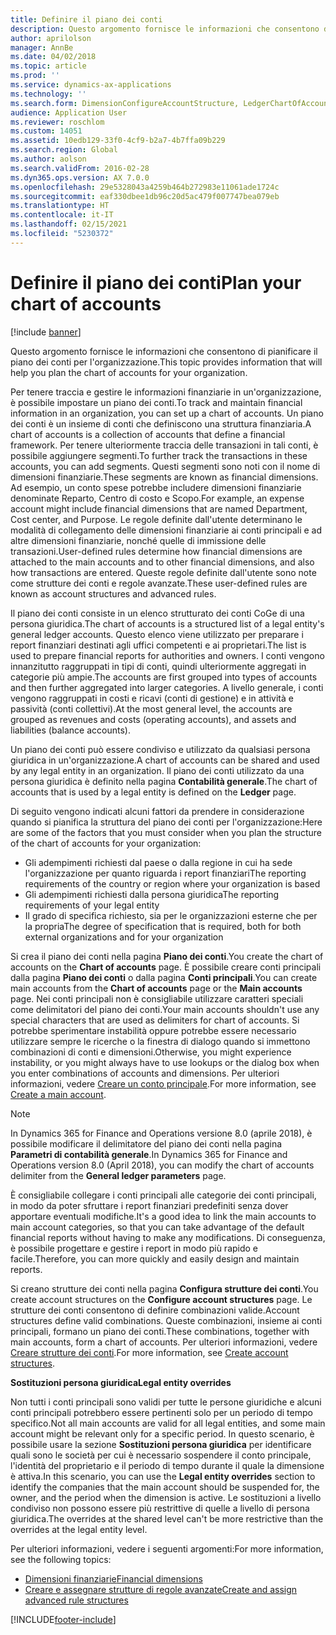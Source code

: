 ```yaml
---
title: Definire il piano dei conti
description: Questo argomento fornisce le informazioni che consentono di pianificare il piano dei conti per l'organizzazione.
author: aprilolson
manager: AnnBe
ms.date: 04/02/2018
ms.topic: article
ms.prod: ''
ms.service: dynamics-ax-applications
ms.technology: ''
ms.search.form: DimensionConfigureAccountStructure, LedgerChartOfAccounts
audience: Application User
ms.reviewer: roschlom
ms.custom: 14051
ms.assetid: 10edb129-33f0-4cf9-b2a7-4b7ffa09b229
ms.search.region: Global
ms.author: aolson
ms.search.validFrom: 2016-02-28
ms.dyn365.ops.version: AX 7.0.0
ms.openlocfilehash: 29e5328043a4259b464b272983e11061ade1724c
ms.sourcegitcommit: eaf330dbee1db96c20d5ac479f007747bea079eb
ms.translationtype: HT
ms.contentlocale: it-IT
ms.lasthandoff: 02/15/2021
ms.locfileid: "5230372"
---
```

# <a name="plan-your-chart-of-accounts"></a><span data-ttu-id="17f67-103">Definire il piano dei conti</span><span class="sxs-lookup"><span data-stu-id="17f67-103">Plan your chart of accounts</span></span>

[!include [banner](../includes/banner.md)]

<span data-ttu-id="17f67-104">Questo argomento fornisce le informazioni che consentono di pianificare il piano dei conti per l'organizzazione.</span><span class="sxs-lookup"><span data-stu-id="17f67-104">This topic provides information that will help you plan the chart of accounts for your organization.</span></span>

<span data-ttu-id="17f67-105">Per tenere traccia e gestire le informazioni finanziarie in un'organizzazione, è possibile impostare un piano dei conti.</span><span class="sxs-lookup"><span data-stu-id="17f67-105">To track and maintain financial information in an organization, you can set up a chart of accounts.</span></span> <span data-ttu-id="17f67-106">Un piano dei conti è un insieme di conti che definiscono una struttura finanziaria.</span><span class="sxs-lookup"><span data-stu-id="17f67-106">A chart of accounts is a collection of accounts that define a financial framework.</span></span> <span data-ttu-id="17f67-107">Per tenere ulteriormente traccia delle transazioni in tali conti, è possibile aggiungere segmenti.</span><span class="sxs-lookup"><span data-stu-id="17f67-107">To further track the transactions in these accounts, you can add segments.</span></span> <span data-ttu-id="17f67-108">Questi segmenti sono noti con il nome di dimensioni finanziarie.</span><span class="sxs-lookup"><span data-stu-id="17f67-108">These segments are known as financial dimensions.</span></span> <span data-ttu-id="17f67-109">Ad esempio, un conto spese potrebbe includere dimensioni finanziarie denominate Reparto, Centro di costo e Scopo.</span><span class="sxs-lookup"><span data-stu-id="17f67-109">For example, an expense account might include financial dimensions that are named Department, Cost center, and Purpose.</span></span> <span data-ttu-id="17f67-110">Le regole definite dall'utente determinano le modalità di collegamento delle dimensioni finanziarie ai conti principali e ad altre dimensioni finanziarie, nonché quelle di immissione delle transazioni.</span><span class="sxs-lookup"><span data-stu-id="17f67-110">User-defined rules determine how financial dimensions are attached to the main accounts and to other financial dimensions, and also how transactions are entered.</span></span> <span data-ttu-id="17f67-111">Queste regole definite dall'utente sono note come strutture dei conti e regole avanzate.</span><span class="sxs-lookup"><span data-stu-id="17f67-111">These user-defined rules are known as account structures and advanced rules.</span></span>

<span data-ttu-id="17f67-112">Il piano dei conti consiste in un elenco strutturato dei conti CoGe di una persona giuridica.</span><span class="sxs-lookup"><span data-stu-id="17f67-112">The chart of accounts is a structured list of a legal entity's general ledger accounts.</span></span> <span data-ttu-id="17f67-113">Questo elenco viene utilizzato per preparare i report finanziari destinati agli uffici competenti e ai proprietari.</span><span class="sxs-lookup"><span data-stu-id="17f67-113">The list is used to prepare financial reports for authorities and owners.</span></span> <span data-ttu-id="17f67-114">I conti vengono innanzitutto raggruppati in tipi di conti, quindi ulteriormente aggregati in categorie più ampie.</span><span class="sxs-lookup"><span data-stu-id="17f67-114">The accounts are first grouped into types of accounts and then further aggregated into larger categories.</span></span> <span data-ttu-id="17f67-115">A livello generale, i conti vengono raggruppati in costi e ricavi (conti di gestione) e in attività e passività (conti collettivi).</span><span class="sxs-lookup"><span data-stu-id="17f67-115">At the most general level, the accounts are grouped as revenues and costs (operating accounts), and assets and liabilities (balance accounts).</span></span>

<span data-ttu-id="17f67-116">Un piano dei conti può essere condiviso e utilizzato da qualsiasi persona giuridica in un'organizzazione.</span><span class="sxs-lookup"><span data-stu-id="17f67-116">A chart of accounts can be shared and used by any legal entity in an organization.</span></span> <span data-ttu-id="17f67-117">Il piano dei conti utilizzato da una persona giuridica è definito nella pagina **Contabilità generale**.</span><span class="sxs-lookup"><span data-stu-id="17f67-117">The chart of accounts that is used by a legal entity is defined on the **Ledger** page.</span></span>

<span data-ttu-id="17f67-118">Di seguito vengono indicati alcuni fattori da prendere in considerazione quando si pianifica la struttura del piano dei conti per l'organizzazione:</span><span class="sxs-lookup"><span data-stu-id="17f67-118">Here are some of the factors that you must consider when you plan the structure of the chart of accounts for your organization:</span></span>

- <span data-ttu-id="17f67-119">Gli adempimenti richiesti dal paese o dalla regione in cui ha sede l'organizzazione per quanto riguarda i report finanziari</span><span class="sxs-lookup"><span data-stu-id="17f67-119">The reporting requirements of the country or region where your organization is based</span></span>
- <span data-ttu-id="17f67-120">Gli adempimenti richiesti dalla persona giuridica</span><span class="sxs-lookup"><span data-stu-id="17f67-120">The reporting requirements of your legal entity</span></span>
- <span data-ttu-id="17f67-121">Il grado di specifica richiesto, sia per le organizzazioni esterne che per la propria</span><span class="sxs-lookup"><span data-stu-id="17f67-121">The degree of specification that is required, both for both external organizations and for your organization</span></span>

<span data-ttu-id="17f67-122">Si crea il piano dei conti nella pagina **Piano dei conti**.</span><span class="sxs-lookup"><span data-stu-id="17f67-122">You create the chart of accounts on the **Chart of accounts** page.</span></span> <span data-ttu-id="17f67-123">È possibile creare conti principali dalla pagina **Piano dei conti** o dalla pagina **Conti principali**.</span><span class="sxs-lookup"><span data-stu-id="17f67-123">You can create main accounts from the **Chart of accounts** page or the **Main accounts** page.</span></span> <span data-ttu-id="17f67-124">Nei conti principali non è consigliabile utilizzare caratteri speciali come delimitatori del piano dei conti.</span><span class="sxs-lookup"><span data-stu-id="17f67-124">Your main accounts shouldn't use any special characters that are used as delimiters for chart of accounts.</span></span> <span data-ttu-id="17f67-125">Si potrebbe sperimentare instabilità oppure potrebbe essere necessario utilizzare sempre le ricerche o la finestra di dialogo quando si immettono combinazioni di conti e dimensioni.</span><span class="sxs-lookup"><span data-stu-id="17f67-125">Otherwise, you might experience instability, or you might always have to use lookups or the dialog box when you enter combinations of accounts and dimensions.</span></span> <span data-ttu-id="17f67-126">Per ulteriori informazioni, vedere [Creare un conto principale](tasks/create-main-account.md).</span><span class="sxs-lookup"><span data-stu-id="17f67-126">For more information, see [Create a main account](tasks/create-main-account.md).</span></span>

> [!NOTE]
> <span data-ttu-id="17f67-127">In Dynamics 365 for Finance and Operations versione 8.0 (aprile 2018), è possibile modificare il delimitatore del piano dei conti nella pagina **Parametri di contabilità generale**.</span><span class="sxs-lookup"><span data-stu-id="17f67-127">In Dynamics 365 for Finance and Operations version 8.0 (April 2018), you can modify the chart of accounts delimiter from the **General ledger parameters** page.</span></span>

<span data-ttu-id="17f67-128">È consigliabile collegare i conti principali alle categorie dei conti principali, in modo da poter sfruttare i report finanziari predefiniti senza dover apportare eventuali modifiche.</span><span class="sxs-lookup"><span data-stu-id="17f67-128">It's a good idea to link the main accounts to main account categories, so that you can take advantage of the default financial reports without having to make any modifications.</span></span> <span data-ttu-id="17f67-129">Di conseguenza, è possibile progettare e gestire i report in modo più rapido e facile.</span><span class="sxs-lookup"><span data-stu-id="17f67-129">Therefore, you can more quickly and easily design and maintain reports.</span></span>

<span data-ttu-id="17f67-130">Si creano strutture dei conti nella pagina **Configura strutture dei conti**.</span><span class="sxs-lookup"><span data-stu-id="17f67-130">You create account structures on the **Configure account structures** page.</span></span> <span data-ttu-id="17f67-131">Le strutture dei conti consentono di definire combinazioni valide.</span><span class="sxs-lookup"><span data-stu-id="17f67-131">Account structures define valid combinations.</span></span> <span data-ttu-id="17f67-132">Queste combinazioni, insieme ai conti principali, formano un piano dei conti.</span><span class="sxs-lookup"><span data-stu-id="17f67-132">These combinations, together with main accounts, form a chart of accounts.</span></span> <span data-ttu-id="17f67-133">Per ulteriori informazioni, vedere [Creare strutture dei conti](tasks/create-account-structures.md).</span><span class="sxs-lookup"><span data-stu-id="17f67-133">For more information, see [Create account structures](tasks/create-account-structures.md).</span></span>

<span data-ttu-id="17f67-134">**Sostituzioni persona giuridica**</span><span class="sxs-lookup"><span data-stu-id="17f67-134">**Legal entity overrides**</span></span>

<span data-ttu-id="17f67-135">Non tutti i conti principali sono validi per tutte le persone giuridiche e alcuni conti principali potrebbero essere pertinenti solo per un periodo di tempo specifico.</span><span class="sxs-lookup"><span data-stu-id="17f67-135">Not all main accounts are valid for all legal entities, and some main account might be relevant only for a specific period.</span></span> <span data-ttu-id="17f67-136">In questo scenario, è possibile usare la sezione **Sostituzioni persona giuridica** per identificare quali sono le società per cui è necessario sospendere il conto principale, l'identità del proprietario e il periodo di tempo durante il quale la dimensione è attiva.</span><span class="sxs-lookup"><span data-stu-id="17f67-136">In this scenario, you can use the **Legal entity overrides** section to identify the companies that the main account should be suspended for, the owner, and the period when the dimension is active.</span></span> <span data-ttu-id="17f67-137">Le sostituzioni a livello condiviso non possono essere più restrittive di quelle a livello di persona giuridica.</span><span class="sxs-lookup"><span data-stu-id="17f67-137">The overrides at the shared level can't be more restrictive than the overrides at the legal entity level.</span></span>

<span data-ttu-id="17f67-138">Per ulteriori informazioni, vedere i seguenti argomenti:</span><span class="sxs-lookup"><span data-stu-id="17f67-138">For more information, see the following topics:</span></span>

- [<span data-ttu-id="17f67-139">Dimensioni finanziarie</span><span class="sxs-lookup"><span data-stu-id="17f67-139">Financial dimensions</span></span>](financial-dimensions.md)
- [<span data-ttu-id="17f67-140">Creare e assegnare strutture di regole avanzate</span><span class="sxs-lookup"><span data-stu-id="17f67-140">Create and assign advanced rule structures</span></span>](tasks/create-assign-advanced-rule-structures.md)


[!INCLUDE[footer-include](../../includes/footer-banner.md)]